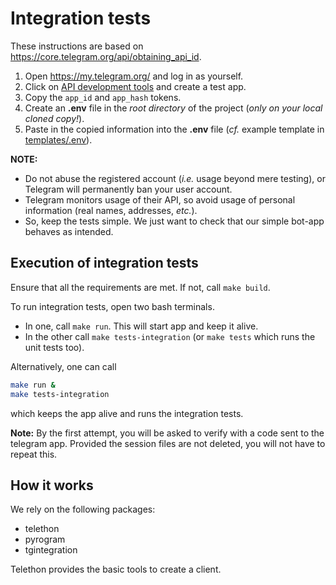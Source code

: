 # Integration tests #

These instructions are based on <https://core.telegram.org/api/obtaining_api_id>.

1. Open <https://my.telegram.org/> and log in as yourself.
2. Click on [API development tools](https://my.telegram.org/apps) and create a test app.
3. Copy the `app_id` and `app_hash` tokens.
4. Create an **.env** file in the _root directory_ of the project (_only on your local cloned copy!_).
5. Paste in the copied information into the **.env** file (_cf._ example template in [templates/.env](../templates/.env)).

**NOTE:**
- Do not abuse the registered account (_i.e._ usage beyond mere testing),
  or Telegram will permanently ban your user account.
- Telegram monitors usage of their API, so avoid usage of personal information (real names, addresses, _etc._).
- So, keep the tests simple. We just want to check that our simple bot-app behaves as intended.

## Execution of integration tests ##

Ensure that all the requirements are met. If not, call `make build`.

To run integration tests, open two bash terminals.

- In one, call `make run`. This will start app and keep it alive.
- In the other call `make tests-integration` (or `make tests` which runs the unit tests too).

Alternatively, one can call
```bash
make run &
make tests-integration
```
which keeps the app alive and runs the integration tests.

**Note:** By the first attempt, you will be asked to verify with a code sent to the telegram app.
Provided the session files are not deleted, you will not have to repeat this.

## How it works ##

We rely on the following packages:

- telethon
- pyrogram
- tgintegration

Telethon provides the basic tools to create a client.
